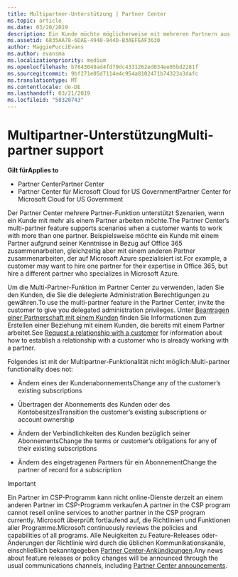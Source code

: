 ```yaml
---
title: Multipartner-Unterstützung | Partner Center
ms.topic: article
ms.date: 03/20/2019
description: Ein Kunde möchte möglicherweise mit mehreren Partnern aus dem Programm für Cloud-Lösungsanbieter zusammenarbeiten, die sich auf unterschiedliche Dienste spezialisiert haben.
ms.assetid: 6835AA78-6DAE-4940-844D-B3AEFEAF3630
author: MaggiePucciEvans
ms.author: evansma
ms.localizationpriority: medium
ms.openlocfilehash: b7843049ad4fd79dc4331262ed034ee05bd2281f
ms.sourcegitcommit: 9bf271e05d7114e4c954a8102471b74323a3dafc
ms.translationtype: MT
ms.contentlocale: de-DE
ms.lasthandoff: 03/21/2019
ms.locfileid: "58320743"
---
```

# <a name="multi-partner-support"></a><span data-ttu-id="5531f-103">Multipartner-Unterstützung</span><span class="sxs-lookup"><span data-stu-id="5531f-103">Multi-partner support</span></span>

<span data-ttu-id="5531f-104">**Gilt für**</span><span class="sxs-lookup"><span data-stu-id="5531f-104">**Applies to**</span></span>

-  <span data-ttu-id="5531f-105">Partner Center</span><span class="sxs-lookup"><span data-stu-id="5531f-105">Partner Center</span></span>
-  <span data-ttu-id="5531f-106">Partner Center für Microsoft Cloud for US Government</span><span class="sxs-lookup"><span data-stu-id="5531f-106">Partner Center for Microsoft Cloud for US Government</span></span>

<span data-ttu-id="5531f-107">Der Partner Center mehrere Partner-Funktion unterstützt Szenarien, wenn ein Kunde mit mehr als einem Partner arbeiten möchte.</span><span class="sxs-lookup"><span data-stu-id="5531f-107">The Partner Center’s multi-partner feature supports scenarios when a customer wants to work with more than one partner.</span></span> <span data-ttu-id="5531f-108">Beispielsweise möchte ein Kunde mit einem Partner aufgrund seiner Kenntnisse in Bezug auf Office 365 zusammenarbeiten, gleichzeitig aber mit einem anderen Partner zusammenarbeiten, der auf Microsoft Azure spezialisiert ist.</span><span class="sxs-lookup"><span data-stu-id="5531f-108">For example, a customer may want to hire one partner for their expertise in Office 365, but hire a different partner who specializes in Microsoft Azure.</span></span>

<span data-ttu-id="5531f-109">Um die Multi-Partner-Funktion im Partner Center zu verwenden, laden Sie den Kunden, die Sie die delegierte Administration Berechtigungen zu gewähren.</span><span class="sxs-lookup"><span data-stu-id="5531f-109">To use the multi-partner feature in the Partner Center, invite the customer to give you delegated administration privileges.</span></span> <span data-ttu-id="5531f-110">Unter [Beantragen einer Partnerschaft mit einem Kunden](request-a-relationship-with-a-customer.md) finden Sie Informationen zum Erstellen einer Beziehung mit einem Kunden, die bereits mit einem Partner arbeitet.</span><span class="sxs-lookup"><span data-stu-id="5531f-110">See [Request a relationship with a customer](request-a-relationship-with-a-customer.md) for information about how to establish a relationship with a customer who is already working with a partner.</span></span>

<span data-ttu-id="5531f-111">Folgendes ist mit der Multipartner-Funktionalität nicht möglich:</span><span class="sxs-lookup"><span data-stu-id="5531f-111">Multi-partner functionality does not:</span></span>

- <span data-ttu-id="5531f-112">Ändern eines der Kundenabonnements</span><span class="sxs-lookup"><span data-stu-id="5531f-112">Change any of the customer’s existing subscriptions</span></span>

- <span data-ttu-id="5531f-113">Übertragen der Abonnements des Kunden oder des Kontobesitzes</span><span class="sxs-lookup"><span data-stu-id="5531f-113">Transition the customer’s existing subscriptions or account ownership</span></span>

- <span data-ttu-id="5531f-114">Ändern der Verbindlichkeiten des Kunden bezüglich seiner Abonnements</span><span class="sxs-lookup"><span data-stu-id="5531f-114">Change the terms or customer’s obligations for any of their existing subscriptions</span></span>

- <span data-ttu-id="5531f-115">Ändern des eingetragenen Partners für ein Abonnement</span><span class="sxs-lookup"><span data-stu-id="5531f-115">Change the partner of record for a subscription</span></span>

> [!IMPORTANT]  
> <span data-ttu-id="5531f-116">Ein Partner im CSP-Programm kann nicht online-Dienste derzeit an einem anderen Partner im CSP-Programm verkaufen.</span><span class="sxs-lookup"><span data-stu-id="5531f-116">A partner in the CSP program cannot resell online services to another partner in the CSP program currently.</span></span> <span data-ttu-id="5531f-117">Microsoft überprüft fortlaufend auf, die Richtlinien und Funktionen aller Programme.</span><span class="sxs-lookup"><span data-stu-id="5531f-117">Microsoft continuously reviews the policies and capabilities of all programs.</span></span> <span data-ttu-id="5531f-118">Alle Neuigkeiten zu Feature-Releases oder-Änderungen der Richtlinie wird durch die üblichen Kommunikationskanäle, einschließlich bekanntgegeben [Partner Center-Ankündigungen](https://partner.microsoft.com/en-us/pcv/announcements).</span><span class="sxs-lookup"><span data-stu-id="5531f-118">Any news about feature releases or policy changes will be announced through the usual communications channels, including [Partner Center announcements](https://partner.microsoft.com/en-us/pcv/announcements).</span></span>